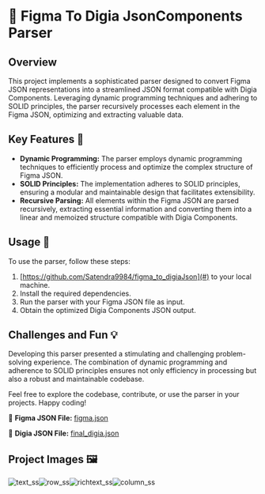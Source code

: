 # 🚀 Figma To Digia JsonComponents Parser

## Overview

This project implements a sophisticated parser designed to convert Figma JSON representations into a streamlined JSON format compatible with Digia Components. Leveraging dynamic programming techniques and adhering to SOLID principles, the parser recursively processes each element in the Figma JSON, optimizing and extracting valuable data.

## Key Features 🔧

- **Dynamic Programming:** The parser employs dynamic programming techniques to efficiently process and optimize the complex structure of Figma JSON.
- **SOLID Principles:** The implementation adheres to SOLID principles, ensuring a modular and maintainable design that facilitates extensibility.
- **Recursive Parsing:** All elements within the Figma JSON are parsed recursively, extracting essential information and converting them into a linear and memoized structure compatible with Digia Components.

 ## Usage 📑

To use the parser, follow these steps:

1. [https://github.com/Satendra9984/figma_to_digiaJson](#) to your local machine.
2. Install the required dependencies.
3. Run the parser with your Figma JSON file as input.
4. Obtain the optimized Digia Components JSON output.

## Challenges and Fun 💡

Developing this parser presented a stimulating and challenging problem-solving experience. The combination of dynamic programming and adherence to SOLID principles ensures not only efficiency in processing but also a robust and maintainable codebase.

Feel free to explore the codebase, contribute, or use the parser in your projects. Happy coding!

📂 **Figma JSON File:** [figma.json](figma.json)

📂 **Digia JSON File:** [final_digia.json](final_digia.json)

## Project Images 🖼️
 ![text_ss](https://github.com/Satendra9984/figma_to_digiaJson/assets/81842437/27f826ce-7c34-428d-9afb-c86aa43472e4)![row_ss](https://github.com/Satendra9984/figma_to_digiaJson/assets/81842437/ec53d566-3550-4fce-a4f2-5f75c14201a3)![richtext_ss](https://github.com/Satendra9984/figma_to_digiaJson/assets/81842437/3e27868d-deb2-41ac-ba8e-5fe711df2f93)![column_ss](https://github.com/Satendra9984/figma_to_digiaJson/assets/81842437/f0be2972-314b-415d-a29a-47f0352bf7e5) 
